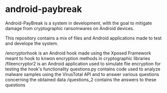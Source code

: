 # android-paybreak

Android-PayBreak is a system in development, with the goal to mitigate damage from cryptographic ransomwares on Android devices.

This repository contains a mix of files and Android applications made to test and develope the system.

/encryptorhook is an Android hook made using the Xposed Framework meant to hook to knwon encryption methods in cryptographic libraries
/fileencryptor2 is an Android application used to simulate flie encryption for testing the hook's functionality
questions.py contains code used to analyze malware samples using the VirusTotal API and to answer various questions concerning the obtained data
/questions_2 contains the answers to these questions
